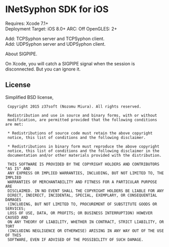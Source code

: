 # INetSyphon SDK for iOS

Requires: Xcode 7.1+  
Deployment Target: iOS 8.0+
ARC: Off
OpenGLES: 2+


Add: TCPSyphon server and TCPSyphon client.  
Add: UDPSyphon server and UDPSyphon client.


About SIGPIPE.

On Xcode, you will catch a SIGPIPE signal when the session is disconnected. But you can ignore it.


License
------------
Simplified BSD license,

     Copyright 2015 z37soft (Nozomu Miura). All rights reserved.
     
     Redistribution and use in source and binary forms, with or without
     modification, are permitted provided that the following conditions are met:
     
     * Redistributions of source code must retain the above copyright
     notice, this list of conditions and the following disclaimer.
     
     * Redistributions in binary form must reproduce the above copyright
     notice, this list of conditions and the following disclaimer in the
     documentation and/or other materials provided with the distribution.
     
     THIS SOFTWARE IS PROVIDED BY THE COPYRIGHT HOLDERS AND CONTRIBUTORS "AS IS" AND
     ANY EXPRESS OR IMPLIED WARRANTIES, INCLUDING, BUT NOT LIMITED TO, THE IMPLIED
     WARRANTIES OF MERCHANTABILITY AND FITNESS FOR A PARTICULAR PURPOSE ARE
     DISCLAIMED. IN NO EVENT SHALL THE COPYRIGHT HOLDERS BE LIABLE FOR ANY
     DIRECT, INDIRECT, INCIDENTAL, SPECIAL, EXEMPLARY, OR CONSEQUENTIAL DAMAGES
     (INCLUDING, BUT NOT LIMITED TO, PROCUREMENT OF SUBSTITUTE GOODS OR SERVICES;
     LOSS OF USE, DATA, OR PROFITS; OR BUSINESS INTERRUPTION) HOWEVER CAUSED AND
     ON ANY THEORY OF LIABILITY, WHETHER IN CONTRACT, STRICT LIABILITY, OR TORT
     (INCLUDING NEGLIGENCE OR OTHERWISE) ARISING IN ANY WAY OUT OF THE USE OF THIS
     SOFTWARE, EVEN IF ADVISED OF THE POSSIBILITY OF SUCH DAMAGE.

